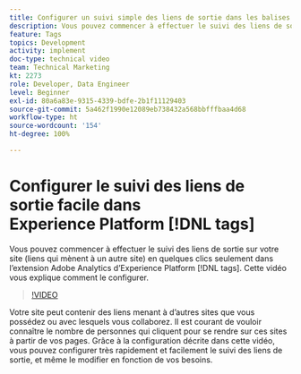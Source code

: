 ```yaml
---
title: Configurer un suivi simple des liens de sortie dans les balises Experience Platform
description: Vous pouvez commencer à effectuer le suivi des liens de sortie sur votre site (liens qui mènent à un autre site) en quelques clics seulement dans l’extension Adobe Analytics des balises Experience Platform. Cette vidéo vous explique comment le configurer.
feature: Tags
topics: Development
activity: implement
doc-type: technical video
team: Technical Marketing
kt: 2273
role: Developer, Data Engineer
level: Beginner
exl-id: 80a6a83e-9315-4339-bdfe-2b1f11129403
source-git-commit: 5a462f1990e12089eb738432a568bbfffbaa4d68
workflow-type: ht
source-wordcount: '154'
ht-degree: 100%

---
```


# Configurer le suivi des liens de sortie facile dans Experience Platform [!DNL tags]

Vous pouvez commencer à effectuer le suivi des liens de sortie sur votre site (liens qui mènent à un autre site) en quelques clics seulement dans l’extension Adobe Analytics d’Experience Platform [!DNL tags]. Cette vidéo vous explique comment le configurer.

>[!VIDEO](https://video.tv.adobe.com/v/25763/?quality=12&learn=on)

Votre site peut contenir des liens menant à d’autres sites que vous possédez ou avec lesquels vous collaborez. Il est courant de vouloir connaître le nombre de personnes qui cliquent pour se rendre sur ces sites à partir de vos pages. Grâce à la configuration décrite dans cette vidéo, vous pouvez configurer très rapidement et facilement le suivi des liens de sortie, et même le modifier en fonction de vos besoins.

